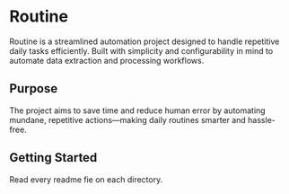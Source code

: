 # Routine

Routine is a streamlined automation project designed to handle repetitive daily tasks efficiently. Built with simplicity and configurability in mind to automate data extraction and processing workflows.

## Purpose

The project aims to save time and reduce human error by automating mundane, repetitive actions—making daily routines smarter and hassle-free.

## Getting Started

Read every readme fie on each directory.
